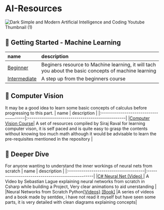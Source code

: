 # AI-Resources
![Dark Simple and Modern Artificial Intelligence and Coding Youtube Thumbnail (1)](https://user-images.githubusercontent.com/87387613/211163594-e0cd2b8c-61a4-449f-a561-87b38d6fc018.gif)

## 🐾 Getting Started - Machine Learning
| name | description |
|:---------------------------------------|:--------------------------------------------------|
|<a href = "https://www.kaggle.com/learn/intro-to-machine-learning " alt = "[kaggle.com]">Beginner</a>| Beginers resource to Machine learning, it will tach you about the basic concepts of machine learning |
|<a href ="https://www.kaggle.com/learn/intermediate-machine-learning" alt="[kaggle.com]">Intermediate</a>| A step up from the beginners course |

## 👀 Computer Vision
It may be a good idea to learn some basic concepts of calculus before progressing to this part.
| name | description |
|:---------------------------------------|:--------------------------------------------------|
|<a href = "https://github.com/llSourcell/Learn_Computer_Vision" alt="[Siraj Raval Computer Vison]">Computer Vision Course</a>| A set of resources compiled by Siraj Raval for learning computer vison, it is self paced and is quite easy to grasp the contents without knowing too much math although it would be advisable to learn the pre-requisites mentioned in the repository |

## 🔬 Deeper Dive
For anyone wanting to understand the inner workings of neural nets from scratch
| name | description |
|:---------------------------------------|:--------------------------------------------------|
|<a href="https://www.youtube.com/watch?v=hfMk-kjRv4c" alt="[youtube.com/@SebastianLague]">C# Neural Net (Video) </a>| A Video by Sebastian Lague explaining neural networks from scratch in Csharp while building a Project, Very clear animations to aid unerstanding |
|Neural Networks from Scratch Python<a href="https://www.youtube.com/watch?v=Wo5dMEP_BbI&list=PLQVvvaa0QuDcjD5BAw2DxE6OF2tius3V3" alt="[youtube.com/@sentdex]">[Videos}</a> <a href="https://nnfs.io" alt="[Neural Networks from scratch in Python Book by sentdex]">[Book]</a> |A series of videos and a book made by sentdex, i have not read it myself but have seen some parts, it is very detailed with clean diagrams explaining concepts|

